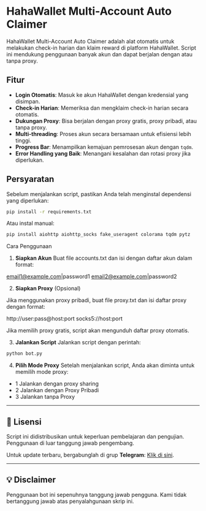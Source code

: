# HahaWallet Multi-Account Auto Claimer

HahaWallet Multi-Account Auto Claimer adalah alat otomatis untuk melakukan check-in harian dan klaim reward di platform HahaWallet. Script ini mendukung penggunaan banyak akun dan dapat berjalan dengan atau tanpa proxy.

## Fitur
- **Login Otomatis**: Masuk ke akun HahaWallet dengan kredensial yang disimpan.
- **Check-in Harian**: Memeriksa dan mengklaim check-in harian secara otomatis.
- **Dukungan Proxy**: Bisa berjalan dengan proxy gratis, proxy pribadi, atau tanpa proxy.
- **Multi-threading**: Proses akun secara bersamaan untuk efisiensi lebih tinggi.
- **Progress Bar**: Menampilkan kemajuan pemrosesan akun dengan `tqdm`.
- **Error Handling yang Baik**: Menangani kesalahan dan rotasi proxy jika diperlukan.

## Persyaratan
Sebelum menjalankan script, pastikan Anda telah menginstal dependensi yang diperlukan:

```sh
pip install -r requirements.txt
```

Atau instal manual:

```sh
pip install aiohttp aiohttp_socks fake_useragent colorama tqdm pytz
```

Cara Penggunaan

1. **Siapkan Akun**
Buat file accounts.txt dan isi dengan daftar akun dalam format:

email1@example.com|password1
email2@example.com|password2


2. **Siapkan Proxy** (Opsional)

Jika menggunakan proxy pribadi, buat file proxy.txt dan isi daftar proxy dengan format:

http://user:pass@host:port
socks5://host:port

Jika memilih proxy gratis, script akan mengunduh daftar proxy otomatis.



3. **Jalankan Script**
Jalankan script dengan perintah:

```sh
python bot.py
```

4. **Pilih Mode Proxy**
Setelah menjalankan script, Anda akan diminta untuk memilih mode proxy:

- 1 Jalankan dengan proxy sharing
- 2 Jalankan dengan Proxy Pribadi
- 3 Jalankan tanpa Proxy


---

## 📜 Lisensi  

Script ini didistribusikan untuk keperluan pembelajaran dan pengujian. Penggunaan di luar tanggung jawab pengembang.  

Untuk update terbaru, bergabunglah di grup **Telegram**: [Klik di sini](https://t.me/sentineldiscus).


---

## 💡 Disclaimer
Penggunaan bot ini sepenuhnya tanggung jawab pengguna. Kami tidak bertanggung jawab atas penyalahgunaan skrip ini.
